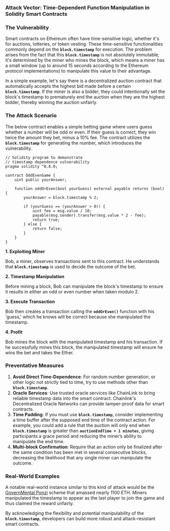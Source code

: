 ### **Attack Vector: Time-Dependent Function Manipulation in Solidity Smart Contracts**

### The Vulnerability

Smart contracts on Ethereum often have time-sensitive logic, whether it's for auctions, lotteries, or token vesting. These time-sensitive functionalities commonly depend on the **`block.timestamp`** for execution. The problem arises from the fact that this **`block.timestamp`** is not absolutely immutable; it's determined by the miner who mines the block, which means a miner has a small window (up to around 15 seconds according to the Ethereum protocol implementations) to manipulate this value to their advantage.

In a simple example, let's say there is a decentralized auction contract that automatically accepts the highest bid made before a certain **`block.timestamp`**. If the miner is also a bidder, they could intentionally set the block's timestamp to prematurely end the auction when they are the highest bidder, thereby winning the auction unfairly.

### The Attack Scenario

The below contract enables a simple betting game where users guess whether a number will be odd or even. If their guess is correct, they win twice the amount they bet, minus a 10% fee. The contract utilizes the **`block.timestamp`** for generating the number, which introduces the vulnerability.

```solidity
// Solidity program to demonstrate 
// timestamp dependence vulnerability
pragma solidity ^0.8.0;

contract OddEvenGame {
    uint public yourAnswer;
    
    function oddOrEven(bool yourGuess) external payable returns (bool) {
        yourAnswer = block.timestamp % 2;
        
        if (yourGuess == (yourAnswer > 0)) {
            uint fee = msg.value / 10;
            payable(msg.sender).transfer(msg.value * 2 - fee);
            return true;
        } else {
            return false;
        }
    }
}
```

**1. Exploiting Miner**

Bob, a miner, observes transactions sent to this contract. He understands that **`block.timestamp`** is used to decide the outcome of the bet.

**2. Timestamp Manipulation**

Before mining a block, Bob can manipulate the block's timestamp to ensure it results in either an odd or even number when taken modulo 2.

**3. Execute Transaction**

Bob then creates a transaction calling the **`oddOrEven()`** function with his 'guess,' which he knows will be correct because she manipulated the timestamp.

**4. Profit**

Bob mines the block with the manipulated timestamp and his transaction. If he successfully mines this block, the manipulated timestamp will ensure he wins the bet and takes the Ether.

### Preventative Measures

1. **Avoid Direct Time-Dependence**: For random number generation, or other logic not strictly tied to time, try to use methods other than **`block.timestamp`**.
2. **Oracle Services**: Use trusted oracle services like ChainLink to bring reliable timestamp data into the smart contract. Chainlink's Decentralized Oracle Networks can provide tamper-proof data for smart contracts.
3. **Time Padding**: If you must use **`block.timestamp`**, consider implementing a time buffer after the supposed end time of the contract action. For example, you could add a rule that the auction will only end when **`block.timestamp`** is greater than **`auctionEndTime + 1 minutes`**, giving participants a grace period and reducing the miner’s ability to manipulate the end time.
4. **Multi-block Confirmation**: Require that an action only be finalized after the same condition has been met in several consecutive blocks, decreasing the likelihood that any single miner can manipulate the outcome.

### Real-World Examples

A notable real-world instance similar to this kind of attack would be the [GovernMental Ponzi](https://www.reddit.com/r/ethereum/comments/4ghzhv/governmentals_1100_eth_jackpot_payout_is_stuck/?rdt=45203) scheme that amassed nearly 1100 ETH. Miners manipulated the timestamp to appear as the last player to join the game and thus claimed the reward unfairly.

By acknowledging the flexibility and potential manipulability of the **`block.timestamp`**, developers can build more robust and attack-resistant smart contracts.
